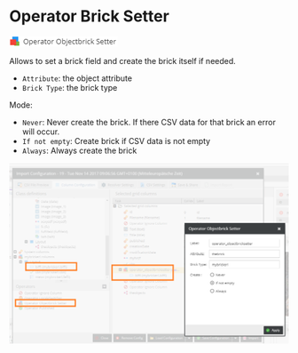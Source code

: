 # Operator Brick Setter

![Settings](../../../img/csvimport/operator_bricksetter.png)

Allows to set a brick field and create the brick itself if needed.

* `Attribute`: the object attribute
* `Brick Type`: the brick type

Mode:
* `Never`: Never create the brick. If there CSV data for that brick an error will occur.
* `If not empty`: Create brick if CSV data is not empty
* `Always`: Always create the brick

![Example](../../../img/csvimport/operator_bricksetter_example.png)



